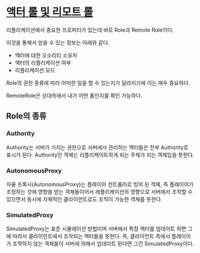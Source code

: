 # [액터 롤 및 리모트 롤](https://dev.epicgames.com/documentation/ko-kr/unreal-engine/actor-role-and-remote-role-in-unreal-engine)

리플리케이션에서 중요한 프로퍼티가 있는데 바로 Role과 Remote Role이다.

이것을 통해서 얻을 수 있는 정보는 아래와 같다.

- 액터에 대한 오소리티 소유자
- 액터의 리플리케이션 여부
- 리플리케이션 모드

Role의 권한 종류에 따라 어떠한 일을 할 수 있는지가 달라지기에 이는 매우 중요하다.

RemoteRole은 상대측에서 내가 어떤 롤인지를 확인 가능하다.

## Role의 종류

### Authority

Authority는 서버가 가지는 권한으로 서버에서 관리하는 액터들은 전부 Authority로 표시가 된다. Authority인 객체는 리플리케이트하게 되는 주체가 되는 객체임을 뜻한다.

### AutonomousProxy

자율 프록시(AutonomousProxy)는 플레이어 컨트롤러로 빙의 된 객체, 즉 플레이어가 조정하는 것에 영향을 받는 객체들이어서 레플리케이션의 영향으로 서버에서 조작할 수 있으면서 동시에 자체적인 클라이언트로도 조작이 가능한 객체를 뜻한다.

### SimulatedProxy

SimulatedProxy는 표준 시뮬레이션 방법이며 서버에서 특정 액터를 업데이트 하면 그에 따라서 클라이언트에서 조작되는 액터들을 뜻한다. 즉, 클라이언트 측에서 플레이어가 조작하지 않는 객체들이 서버에 의해서 업데이트 된다면 그건 SimulatedProxy이다.
